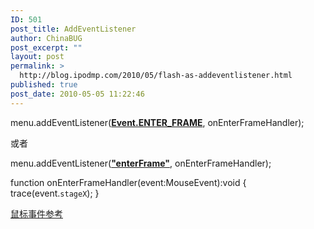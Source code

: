 ```yaml
---
ID: 501
post_title: AddEventListener
author: ChinaBUG
post_excerpt: ""
layout: post
permalink: >
  http://blog.ipodmp.com/2010/05/flash-as-addeventlistener.html
published: true
post_date: 2010-05-05 11:22:46
---
```

menu.addEventListener(<strong><span style="text-decoration: underline;">Event.ENTER_FRAME</span></strong>, onEnterFrameHandler);

或者

menu.addEventListener(<span style="text-decoration: underline;"><strong>"enterFrame"</strong></span>, onEnterFrameHandler);

function onEnterFrameHandler(event:MouseEvent):void {
       trace(event.<code>stageX</code>);
}

<a href="http://www.adobe.com/livedocs/flash/9.0/ActionScriptLangRefV3/flash/events/MouseEvent.html" target="_blank">鼠标事件参考</a>